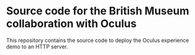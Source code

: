 # Source code for the British Museum collaboration with Oculus

This repository contains the source code to deploy the Oculus experience demo to an HTTP server. 
